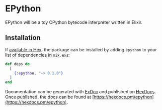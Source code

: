 # EPython

EPython will be a toy CPython bytecode interpreter written in Elixir.

## Installation

If [available in Hex](https://hex.pm/docs/publish), the package can be installed
by adding `epython` to your list of dependencies in `mix.exs`:

```elixir
def deps do
  [
    {:epython, "~> 0.1.0"}
  ]
end
```

Documentation can be generated with [ExDoc](https://github.com/elixir-lang/ex_doc)
and published on [HexDocs](https://hexdocs.pm). Once published, the docs can
be found at [https://hexdocs.pm/epython](https://hexdocs.pm/epython).

